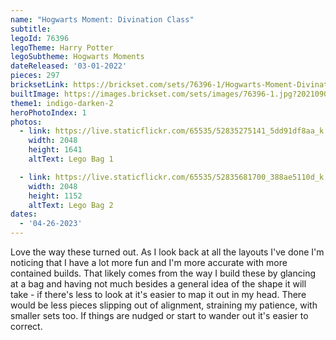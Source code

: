 ```yaml
---
name: "Hogwarts Moment: Divination Class"
subtitle:
legoId: 76396
legoTheme: Harry Potter
legoSubtheme: Hogwarts Moments
dateReleased: '03-01-2022'
pieces: 297
bricksetLink: https://brickset.com/sets/76396-1/Hogwarts-Moment-Divination-Class
builtImage: https://images.brickset.com/sets/images/76396-1.jpg?202109060929
theme1: indigo-darken-2
heroPhotoIndex: 1
photos:
  - link: https://live.staticflickr.com/65535/52835275141_5dd91df8aa_k.jpg
    width: 2048
    height: 1641
    altText: Lego Bag 1

  - link: https://live.staticflickr.com/65535/52835681700_388ae5110d_k.jpg
    width: 2048
    height: 1152
    altText: Lego Bag 2
dates:
  - '04-26-2023'
---
```


Love the way these turned out.
As I look back at all the layouts I've done I'm noticing that I have a lot more fun
and I'm more accurate with more contained builds.
That likely comes from the way I build these by glancing at a bag
and having not much besides a general idea of the shape it will take - if there's less to look at it's easier to map it out in my head.
There would be less pieces slipping out of alignment, straining my patience, with smaller sets too.
If things are nudged or start to wander out it's easier to correct.
